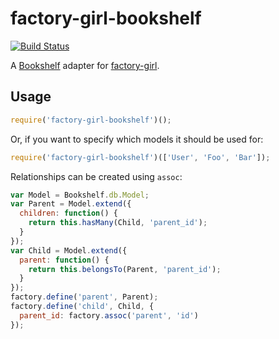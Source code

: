 # factory-girl-bookshelf

[![Build Status](https://travis-ci.org/aexmachina/factory-girl-bookshelf.png)](https://travis-ci.org/aexmachina/factory-girl-bookshelf)

A [Bookshelf](http://bookshelfjs.org/) adapter for [factory-girl](https://github.com/aexmachina/factory-girl).

## Usage

```js
require('factory-girl-bookshelf')();
```

Or, if you want to specify which models it should be used for:

```js
require('factory-girl-bookshelf')(['User', 'Foo', 'Bar']);
```

Relationships can be created using `assoc`:

```js
var Model = Bookshelf.db.Model;
var Parent = Model.extend({
  children: function() {
    return this.hasMany(Child, 'parent_id');
  }
});
var Child = Model.extend({
  parent: function() {
    return this.belongsTo(Parent, 'parent_id');
  }
});
factory.define('parent', Parent);
factory.define('child', Child, {
  parent_id: factory.assoc('parent', 'id')
});
```
